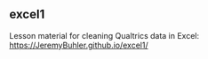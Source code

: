 ## excel1
Lesson material for cleaning Qualtrics data in Excel: https://JeremyBuhler.github.io/excel1/
